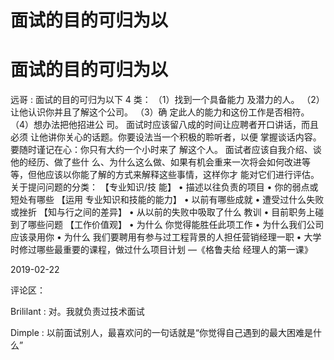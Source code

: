 # 面试的目的可归为以

# 面试的目的可归为以

远哥 : 面试的目的可归为以下 4 类： （1）找到一个具备能力 及潜力的人。 （2）让他认识你并且了解这个公司。 （3）确 定此人的能力和这份工作是否相符。 （4）想办法把他招进公 司。 面试时应该留八成的时间让应聘者开口讲话，而且必须 让他讲你关心的话题。你要设法当一个积极的聆听者，以便 掌握谈话内容。要随时谨记在心：你只有大约一个小时来了 解这个人。 面试者应该自我介绍、谈他的经历、做了些什 么、为什么这么做、如果有机会重来一次将会如何改进等 等，但他应该以你能了解的方式来解释这些事情，这样你才 能对它们进行评估。 关于提问问题的分类： 【专业知识/技 能】 • 描述以往负责的项目 • 你的弱点或短处有哪些 【运用 专业知识和技能的能力】 • 以前有哪些成就 • 遭受过什么失败 或挫折 【知与行之间的差异】 • 从以前的失败中吸取了什么 教训 • 目前职务上碰到了哪些问题 【工作价值观】 • 为什么 你觉得能胜任此项工作 • 为什么我们公司应该录用你 • 为什么 我们要聘用有参与过工程背景的人担任营销经理一职 • 大学 时修过哪些最重要的课程，做过什么项目计划 —《格鲁夫给 经理人的第一课》

2019-02-22

评论区：

Brililant : 对。我就负责过技术面试

Dimple : 以前面试别人，最喜欢问的一句话就是“你觉得自己遇到的最大困难是什么”